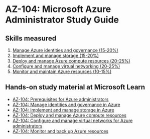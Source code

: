 # AZ-104: Microsoft Azure Administrator Study Guide
## Skills measured

1. [Manage Azure identities and governance (15-20%)](1-Manage%20Azure%20identities%20and%20governance%20(15-20%25).md)
2. [Implement and manage storage (15-20%)](2-Implement%20and%20manage%20storage%20(15-20%25).md)
3. [Deploy and manage Azure compute resources (20-25%)](3-Deploy%20and%20manage%20Azure%20compute%20resources%20(20-25%25).md)
4. [Configure and manage virtual networking (20-25%)](4-Configure%20and%20manage%20virtual%20networking%20(20-25%25).md)
5. [Monitor and maintain Azure resources (10-15%)](5-Monitor%20and%20maintain%20Azure%20resources%20(10-15%25).md)

## Hands-on study material at Microsoft Learn

- [AZ-104: Prerequisites for Azure administrators](https://docs.microsoft.com/en-us/learn/paths/az-104-administrator-prerequisites/)
- [AZ-104: Manage identities and governance in Azure](https://docs.microsoft.com/en-us/learn/paths/az-104-manage-identities-governance/)
- [AZ-104: Implement and manage storage in Azure](https://docs.microsoft.com/en-us/learn/paths/az-104-manage-storage/)
- [AZ-104: Deploy and manage Azure compute resources](https://docs.microsoft.com/en-us/learn/paths/az-104-manage-compute-resources/)
- [AZ-104: Configure and manage virtual networks for Azure administrators](https://docs.microsoft.com/en-us/learn/paths/az-104-manage-virtual-networks/)
- [AZ-104: Monitor and back up Azure resources](https://docs.microsoft.com/en-us/learn/paths/az-104-monitor-backup-resources/)
